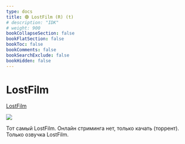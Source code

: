 ```yaml
---
type: docs
title: 🟢 LostFilm (R) (t)
# description: "IDK"
# weight: 900
bookCollapseSection: false
bookFlatSection: false
bookToc: false
bookComments: false
bookSearchExclude: false
bookHidden: false
---
```


# LostFilm

[LostFilm](https://www.lostfilm.tv/?nt)

![](@img/lostfilm-screenshot.jpg)

Тот самый LostFilm. Онлайн стриминга нет, только качать (торрент). Только озвучка LostFilm.
